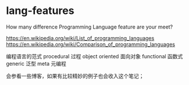 # lang-features
How many difference Programming Language feature are your meet?

https://en.wikipedia.org/wiki/List_of_programming_languages
https://en.wikipedia.org/wiki/Comparison_of_programming_languages

编程语言的范式
	procedural	过程
	object oriented 面向对象
	functional	函数式
	generic		泛型
	meta		元编程

会参看一些博客，如果有比较精妙的例子也会收入这个笔记；
